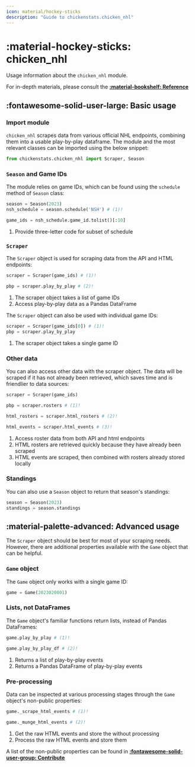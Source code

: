 ```yaml
---
icon: material/hockey-sticks
description: "Guide to chickenstats.chicken_nhl"
---
```


# :material-hockey-sticks: **chicken_nhl**

Usage information about the `chicken_nhl` module.

For in-depth materials, please consult the **[:material-bookshelf: Reference](../../reference/reference.md)**

## :fontawesome-solid-user-large: **Basic usage**

### **Import module**

`chicken_nhl` scrapes data from various official NHL endpoints, combining them into a usable play-by-play
dataframe. The module and the most relevant classes can be imported using the below snippet:

```py
from chickenstats.chicken_nhl import Scraper, Season
```

### **`Season` and Game IDs**
  
The module relies on game IDs, which can be found using the `schedule` method of `Season` class:

```py
season = Season(2023)
nsh_schedule = season.schedule('NSH') # (1)! 

game_ids = nsh_schedule.game_id.tolist()[:10]
```

1. Provide three-letter code for subset of schedule

### **`Scraper`**

The `Scraper` object is used for scraping data from the API and HTML endpoints:

```py
scraper = Scraper(game_ids) # (1)! 

pbp = scraper.play_by_play # (2)!
```

1. The scraper object takes a list of game IDs
2. Access play-by-play data as a Pandas DataFrame

The `Scraper` object can also be used with individual game IDs:

```py
scraper = Scraper(game_ids[0]) # (1)!
pbp = scraper.play_by_play
```

1. The scraper object takes a single game ID

### **Other data**

You can also access other data with the scraper object. The data will be scraped if it has not already been retrieved,
which saves time and is friendlier to data sources:

```py
scraper = Scraper(game_ids)

pbp = scraper.rosters # (1)! 

html_rosters = scraper.html_rosters # (2)! 

html_events = scraper.html_events # (3)! 
```

1. Access roster data from both API and html endpoints
2. HTML rosters are retrieved quickly because they have already been scraped
3. HTML events are scraped, then combined with rosters already stored locally

### **Standings**

You can also use a `Season` object to return that season's standings:

```python
season = Season(2023)
standings = season.standings
```

## :material-palette-advanced: **Advanced usage**

The `Scraper` object should be best for most of your scraping needs. However, there are additional 
properties available with the `Game` object that can be helpful.

### **`Game` object**

The `Game` object only works with a single game ID:

```python
game = Game(2023020001)
```

### **Lists, not DataFrames**

The `Game` object's familiar functions return lists, instead of Pandas DataFrames:

```python
game.play_by_play # (1)! 

game.play_by_play_df # (2)! 
```

1. Returns a list of play-by-play events
2. Returns a Pandas DataFrame of play-by-play events

### **Pre-processing**

Data can be inspected at various processing stages through the `Game` object's non-public properties:

```python
game._scrape_html_events # (1)! 

game._munge_html_events # (2)!
```

1. Get the raw HTML events and store the without processing
2. Process the raw HTML events and store them

A list of the non-public properties can be found in
**[:fontawesome-solid-user-group: Contribute](../../contribute/contribute.md)**



